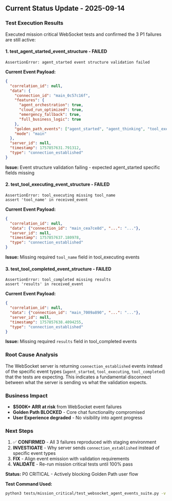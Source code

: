 ## Current Status Update - 2025-09-14

### Test Execution Results
Executed mission critical WebSocket tests and confirmed the 3 P1 failures are still active:

#### 1. test_agent_started_event_structure - FAILED
```
AssertionError: agent_started event structure validation failed
```

**Current Event Payload:**
```json
{
  "correlation_id": null,
  "data": {
    "connection_id": "main_0c57c16f",
    "features": {
      "agent_orchestration": true,
      "cloud_run_optimized": true,
      "emergency_fallback": true,
      "full_business_logic": true
    },
    "golden_path_events": ["agent_started", "agent_thinking", "tool_executing", "tool_completed", "agent_completed"],
    "mode": "main"
  },
  "server_id": null,
  "timestamp": 1757857631.791312,
  "type": "connection_established"
}
```

**Issue:** Event structure validation failing - expected agent_started specific fields missing

#### 2. test_tool_executing_event_structure - FAILED  
```
AssertionError: tool_executing missing tool_name
assert 'tool_name' in received_event
```

**Current Event Payload:**
```json
{
  "correlation_id": null,
  "data": {"connection_id": "main_cea7ce8d", "...": "..."},
  "server_id": null, 
  "timestamp": 1757857637.180978,
  "type": "connection_established"
}
```

**Issue:** Missing required `tool_name` field in tool_executing events

#### 3. test_tool_completed_event_structure - FAILED
```
AssertionError: tool_completed missing results
assert 'results' in received_event
```

**Current Event Payload:**
```json
{
  "correlation_id": null,
  "data": {"connection_id": "main_7009a890", "...": "..."},
  "server_id": null,
  "timestamp": 1757857638.4094255,
  "type": "connection_established"
}
```

**Issue:** Missing required `results` field in tool_completed events

### Root Cause Analysis
The WebSocket server is returning `connection_established` events instead of the specific event types (`agent_started`, `tool_executing`, `tool_completed`) that the tests are expecting. This indicates a fundamental disconnect between what the server is sending vs what the validation expects.

### Business Impact
- **$500K+ ARR at risk** from WebSocket event failures  
- **Golden Path BLOCKED** - Core chat functionality compromised
- **User Experience degraded** - No visibility into agent progress

### Next Steps
1. ✅ **CONFIRMED** - All 3 failures reproduced with staging environment
2. **INVESTIGATE** - Why server sends `connection_established` instead of specific event types
3. **FIX** - Align event emission with validation requirements
4. **VALIDATE** - Re-run mission critical tests until 100% pass

**Status:** P0 CRITICAL - Actively blocking Golden Path user flow

**Test Command Used:**
```bash  
python3 tests/mission_critical/test_websocket_agent_events_suite.py -v
```
